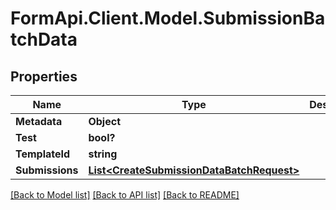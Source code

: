 # FormApi.Client.Model.SubmissionBatchData
## Properties

Name | Type | Description | Notes
------------ | ------------- | ------------- | -------------
**Metadata** | **Object** |  | [optional] 
**Test** | **bool?** |  | [optional] 
**TemplateId** | **string** |  | [optional] 
**Submissions** | [**List&lt;CreateSubmissionDataBatchRequest&gt;**](CreateSubmissionDataBatchRequest.md) |  | 

[[Back to Model list]](../README.md#documentation-for-models) [[Back to API list]](../README.md#documentation-for-api-endpoints) [[Back to README]](../README.md)

